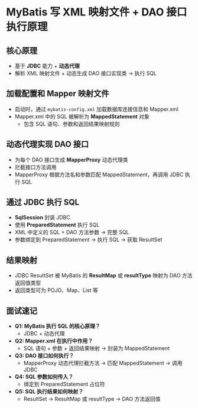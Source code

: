 # MyBatis 写 XML 映射文件 + DAO 接口执行原理

## 核心原理

- 基于 **JDBC** 能力 + **动态代理**
- 解析 XML 映射文件 + 动态生成 DAO 接口实现类 → 执行 SQL

## 加载配置和 Mapper 映射文件

- 启动时，通过 `mybatis-config.xml` 加载数据库连接信息和 Mapper.xml
- Mapper.xml 中的 SQL 被解析为 **MappedStatement** 对象
  - 包含 SQL 语句、参数和返回结果映射规则

## 动态代理实现 DAO 接口

- 为每个 DAO 接口生成 **MapperProxy** 动态代理类
- 拦截接口方法调用
- MapperProxy 根据方法名和参数匹配 MappedStatement，再调用 JDBC 执行 SQL

## 通过 JDBC 执行 SQL

- **SqlSession** 封装 JDBC
- 使用 **PreparedStatement** 执行 SQL
- XML 中定义的 SQL + DAO 方法参数 → 完整 SQL
- 参数绑定到 PreparedStatement → 执行 SQL → 获取 ResultSet

## 结果映射

- JDBC ResultSet 被 MyBatis 的 **ResultMap** 或 **resultType** 映射为 DAO 方法返回值类型
- 返回类型可为 POJO、Map、List 等

## 面试速记

- **Q1: MyBatis 执行 SQL 的核心原理？**
  - JDBC + 动态代理
- **Q2: Mapper.xml 在执行中作用？**
  - SQL 语句 + 参数 + 返回结果映射 → 封装为 MappedStatement
- **Q3: DAO 接口如何执行？**
  - MapperProxy 动态代理拦截方法 → 匹配 MappedStatement → 调用 JDBC
- **Q4: SQL 参数如何传入？**
  - 绑定到 PreparedStatement 占位符
- **Q5: SQL 执行结果如何映射？**
  - ResultSet → ResultMap 或 resultType → DAO 方法返回值
